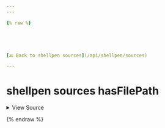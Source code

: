 ```yaml
---
---

{% raw %}





[🔙 Back to shellpen sources](/api/shellpen/sources)

---
```








<!-- Todo, if there are no subcommands under the child commands, use a smaller heading size -->

# shellpen sources hasFilePath



<details>
  <summary>View Source</summary>

{% endraw %}
{% highlight sh %}
"hasFilePath")
  
{% endhighlight %}
{% raw %}

</details>








  
{% endraw %}
